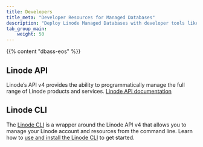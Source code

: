 ```yaml
---
title: Developers
title_meta: "Developer Resources for Managed Databases"
description: "Deploy Linode Managed Databases with developer tools like the Linode API or CLI."
tab_group_main:
    weight: 50
---
```


{{% content "dbass-eos" %}}

## Linode API

Linode’s API v4 provides the ability to programmatically manage the full range of Linode products and services.
[Linode API documentation](/docs/api/databases)

## Linode CLI

The [Linode CLI](https://github.com/linode/linode-cli) is a wrapper around the Linode API v4 that allows you to manage your Linode account and resources from the command line. Learn how to [use and install the Linode CLI](/docs/products/tools/cli/get-started/) to get started.